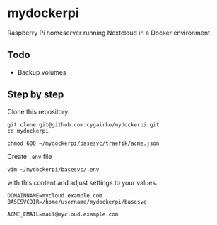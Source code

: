 # mydockerpi
Raspberry Pi homeserver running Nextcloud in a Docker environment

## Todo
- Backup volumes

## Step by step
Clone this repository.
```
git clone git@github.com:cygairko/mydockerpi.git
cd mydockerpi
```
```
chmod 600 ~/mydockerpi/basesvc/traefik/acme.json
```

Create ```.env``` file
```
vim ~/mydockerpi/basesvc/.env
```

with this content and adjust settings to your values.
```
DOMAINNAME=mycloud.example.com
BASESVCDIR=/home/username/mydockerpi/basesvc

ACME_EMAIL=mail@mycloud.example.com
```

